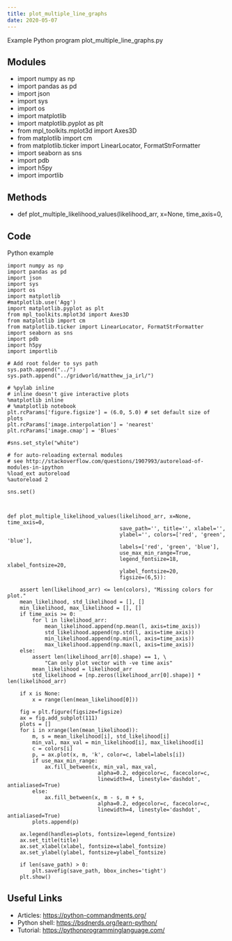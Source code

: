 ```yaml
---
title: plot_multiple_line_graphs
date: 2020-05-07
---
```

Example Python program plot_multiple_line_graphs.py

## Modules

* import numpy as np
* import pandas as pd
* import json
* import sys
* import os
* import matplotlib
* import matplotlib.pyplot as plt
* from mpl_toolkits.mplot3d import Axes3D
* from matplotlib import cm
* from matplotlib.ticker import LinearLocator, FormatStrFormatter
* import seaborn as sns
* import pdb
* import h5py
* import importlib

## Methods

* def plot_multiple_likelihood_values(likelihood_arr, x=None, time_axis=0,

## Code

Python example

    import numpy as np
    import pandas as pd
    import json
    import sys
    import os
    import matplotlib
    #matplotlib.use('Agg') 
    import matplotlib.pyplot as plt
    from mpl_toolkits.mplot3d import Axes3D
    from matplotlib import cm
    from matplotlib.ticker import LinearLocator, FormatStrFormatter
    import seaborn as sns
    import pdb
    import h5py
    import importlib
    
    # Add root folder to sys path
    sys.path.append("../")
    sys.path.append("../gridworld/matthew_ja_irl/")
    
    # %pylab inline
    # inline doesn't give interactive plots
    %matplotlib inline 
    # %matplotlib notebook
    plt.rcParams['figure.figsize'] = (6.0, 5.0) # set default size of plots
    plt.rcParams['image.interpolation'] = 'nearest'
    plt.rcParams['image.cmap'] = 'Blues'
    
    #sns.set_style("white")
    
    # for auto-reloading external modules
    # see http://stackoverflow.com/questions/1907993/autoreload-of-modules-in-ipython
    %load_ext autoreload
    %autoreload 2
    
    sns.set()
    
    
    
    def plot_multiple_likelihood_values(likelihood_arr, x=None, time_axis=0,
                                        save_path='', title='', xlabel='',
                                        ylabel='', colors=['red', 'green', 'blue'],
                                        labels=['red', 'green', 'blue'],
                                        use_max_min_range=True,
                                        legend_fontsize=18, xlabel_fontsize=20,
                                        ylabel_fontsize=20,
                                        figsize=(6,5)):
        
        assert len(likelihood_arr) <= len(colors), "Missing colors for plot."
        mean_likelihood, std_likelihood = [], []
        min_likelihood, max_likelihood = [], []
        if time_axis >= 0:
            for l in likelihood_arr:
                mean_likelihood.append(np.mean(l, axis=time_axis))
                std_likelihood.append(np.std(l, axis=time_axis))
                min_likelihood.append(np.min(l, axis=time_axis))
                max_likelihood.append(np.max(l, axis=time_axis))
        else:
            assert len(likelihood_arr[0].shape) == 1, \
                "Can only plot vector with -ve time axis"
            mean_likelihood = likelihood_arr
            std_likelihood = [np.zeros(likelihood_arr[0].shape)] * len(likelihood_arr)
        
        if x is None:
            x = range(len(mean_likelihood[0]))
        
        fig = plt.figure(figsize=figsize)
        ax = fig.add_subplot(111)
        plots = []
        for i in xrange(len(mean_likelihood)):
            m, s = mean_likelihood[i], std_likelihood[i]
            min_val, max_val = min_likelihood[i], max_likelihood[i]
            c = colors[i]
            p, = ax.plot(x, m, 'k', color=c, label=labels[i])
            if use_max_min_range:
                ax.fill_between(x, min_val, max_val,
                                 alpha=0.2, edgecolor=c, facecolor=c,                         
                                 linewidth=4, linestyle='dashdot', antialiased=True)
            else:
                ax.fill_between(x, m - s, m + s,
                                 alpha=0.2, edgecolor=c, facecolor=c,                         
                                 linewidth=4, linestyle='dashdot', antialiased=True)
            plots.append(p)
            
        ax.legend(handles=plots, fontsize=legend_fontsize)
        ax.set_title(title)
        ax.set_xlabel(xlabel, fontsize=xlabel_fontsize)
        ax.set_ylabel(ylabel, fontsize=ylabel_fontsize)
    
        if len(save_path) > 0:
            plt.savefig(save_path, bbox_inches='tight')
        plt.show()

## Useful Links

- Articles: https://python-commandments.org/
- Python shell: https://bsdnerds.org/learn-python/
- Tutorial: https://pythonprogramminglanguage.com/
